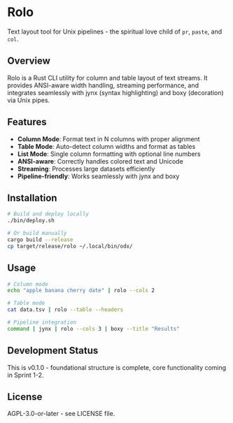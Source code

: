 # Rolo

Text layout tool for Unix pipelines - the spiritual love child of `pr`, `paste`, and `col`.

## Overview

Rolo is a Rust CLI utility for column and table layout of text streams. It provides ANSI-aware width handling, streaming performance, and integrates seamlessly with jynx (syntax highlighting) and boxy (decoration) via Unix pipes.

## Features

- **Column Mode**: Format text in N columns with proper alignment
- **Table Mode**: Auto-detect column widths and format as tables
- **List Mode**: Single column formatting with optional line numbers
- **ANSI-aware**: Correctly handles colored text and Unicode
- **Streaming**: Processes large datasets efficiently
- **Pipeline-friendly**: Works seamlessly with jynx and boxy

## Installation

```bash
# Build and deploy locally
./bin/deploy.sh

# Or build manually
cargo build --release
cp target/release/rolo ~/.local/bin/odx/
```

## Usage

```bash
# Column mode
echo "apple banana cherry date" | rolo --cols 2

# Table mode
cat data.tsv | rolo --table --headers

# Pipeline integration
command | jynx | rolo --cols 3 | boxy --title "Results"
```

## Development Status

This is v0.1.0 - foundational structure is complete, core functionality coming in Sprint 1-2.

## License

AGPL-3.0-or-later - see LICENSE file.